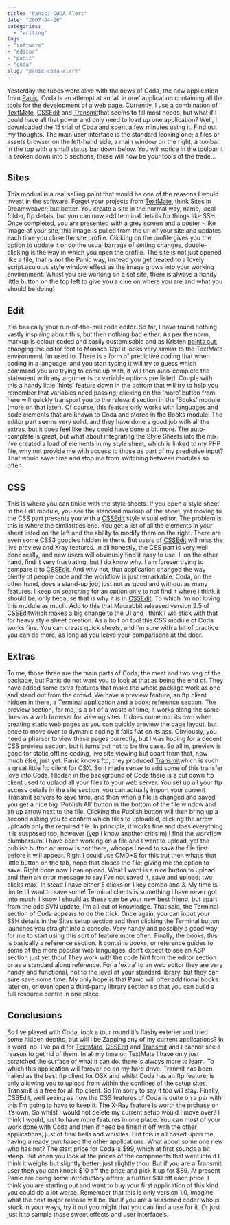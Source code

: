 ```yaml
---
title: "Panic: CODA Alert"
date: "2007-04-26"
categories:
  - "writing"
tags:
- "software"
- "editor"
- "panic"
- "coda"
slug: "panic-coda-alert"
---
```


 <!-- [![Coda][image-1]][1] -->
Yesterday the tubes were alive with the news of Coda, the new application from [Panic](https://www.panic.com/). Coda is an attempt at an ‘all in one’ application containing all the tools for the development of a web page. Currently, I use a combination of [TextMate](https://macromates.com/), [CSSEdit](https://macrabbit.com/cssedit/) and [Transmit](https://www.panic.com/transmit/)that seems to fill most needs, but what if I could have all that power and only need to load up one application? Well, I downloaded the 15 trial of Coda and spent a few minutes using it. Find out my thoughts. The main user interface is the standard looking one; a files or assets browser on the left-hand side, a main window on the right, a toolbar in the top with a small status bar down below. You will notice in the toolbar it is broken down into 5 sections, these will now be your tools of the trade…

## Sites

 <!-- [![Sites][image-2]][6] -->
This modual is a real selling point that would be one of the reasons I would invest in the software. Forget your projects from [TextMate](https://macromates.com/), think Sites in Dreamweaver; but better. You create a site in the normal way, name, local folder, ftp detais, but you can now add terminal details for things like SSH. Once completed, you are presented with a grey screen and a poster - like image of your site, this image is pulled from the url of your site and updates each time you close the site profile. Clicking on the profile gives you the option to update it or do the usual barrage of setting changes, double-clicking is the way in which you open the profile. The site is not just opened like a file, that is not the Panic way, instead you get treated to a lovely script.aculo.us style window effect as the image grows into your working environment. Whilst you are working on a set site, there is always a handy little button on the top left to give you a clue on where you are and what you should be doing!

## Edit

 <!-- [![Edit][image-3]][8] -->
It is basically your run-of-the-mill code editor. So far, I have found nothing vastly inspiring about this, but then nothing bad either. As per the norm, markup is colour coded and easily customisable and as Kristen [points out](https://twitter.com/kpishdadi/statuses/37284512), changing the editor font to Monaco 12pt it looks very similar to the TextMate environment I’m used to. There is a form of predictive coding that when coding in a language, and you start typing it will try to guess which command you are trying to come up with, it will then auto-complete the statement with any arguments or variable options pre listed. Couple with this a handy little 'hints’ feature down in the bottom that will try to help you remember that variables need passing; clicking on the 'more’ button from here will quickly transport you to the relevant section in the 'Books’ module (more on that later). Of course, this feature only works with languages and code elements that are known to Coda and stored in the Books module. The editor part seems very solid, and they have done a good job with all the extras, but it does feel like they could have done a bit more. The auto-complete is great, but what about integrating the Style Sheets into the mix. I’ve created a load of elements in my style sheet, which is linked to my PHP file, why not provide me with access to those as part of my predictive input? That would save time and stop me from switching between modules so often.

## CSS

 <!-- [![CSS][image-4]][10] -->
This is where you can tinkle with the style sheets. If you open a style sheet in the Edit module, you see the standard markup of the sheet, yet moving to the CSS part presents you with a [CSSEdit](https://macrabbit.com/cssedit/) style visual editor. The problem is this is where the similarities end. You get a list of all the elements in your sheet listed on the left and the ability to modify them on the right. There are even some CSS3 goodies hidden in there. But users of [CSSEdit](https://macrabbit.com/cssedit/) will miss the live preview and Xray features. In all honestly, the CSS part is very well done really, and new users will obviously find it easy to use. I, on the other hand, find it very frustrating, but I do know why. I am forever trying to compare it to [CSSEdit](https://macrabbit.com/cssedit/). And why not, that application changed the way plenty of people code and the workflow is just remarkable. Coda, on the other hand, does a stand-up job, just not as good and without as many features. I keep on searching for an option only to not find it where I think it should be, only because that is why it is in [CSSEdit](https://macrabbit.com/cssedit/). To which I’m not loving this module as much. Add to this that Macrabbit released version 2.5 of [CSSEdit](https://macrabbit.com/cssedit/)which makes a big change to the UI and I think I will stick with that for heavy style sheet creation. As a bolt on tool this CSS module of Coda works fine. You can create quick sheets, and I’m sure with a bit of practice you can do more; as long as you leave your comparisons at the door.

## Extras

To me, those three are the main parts of Coda; the meat and two veg of the package, but Panic do not want you to look at that as being the end of. They have added some extra features that make the whole package work as one and stand out from the crowd. We have a preview feature, an ftp client hidden in there, a Terminal application and a book; reference section. The preview section, for me, is a bit of a waste of time, it works along the same lines as a web browser for viewing sites. It does come into its own when creating static web pages as you can quickly preview the page layout, but once to move over to dymanic coding it falls flat on its ass. Obviously, you need a pharser to view these pages correctly, but I was hoping for a decent CSS preview section, but it turns out not to be the case. So all in, preview is good for static offline coding, live site viewing but apart from that, now much else, just yet. Panic knows ftp, they produced [Transmit](https://www.panic.com/transmit/)which is such a great little ftp client for OSX. So it made sense to add some of this transfer love into Coda. Hidden in the background of Coda there is a cut down ftp client used to uplaod all your files to your web server. You set up all your ftp access details in the site section, you can actually import your current Transmit servers to save time, and then when a file is changed and saved you get a nice big 'Publish All’ button in the bottom of the file window and an up arrow next to the file. Clicking the Publish button will then bring up a second asking you to confirm which files to uploaded, clicking the arrow uploads only the required file. In principle, it works fine and does everything it is susposed too, however (yep I know another critisim) I find the workflow clumbersum. I have been working on a file and I want to upload, yet the publish button or arrow is not there, whoops I need to save the file first before it will appear. Right I could use CMD+S for this but then what’s that little button on the tab, nope that closes the file; giving me the option to save. Right done now I can opload. What I want is a nice button to upload and then an error message to say I’ve not saved it, save and upload; two clicks max. In stead I have either 5 clicks or 1 key combo and 3. My time is limited I want to save some! Terminal clients is something I have never got into much, I know I should as these can be your new best friend, but apart from the odd SVN update, I’m all out of knowledge. That said, the Terminal section of Coda appears to do the trick. Once again, you can input your SSH details in the Sites setup section and then clicking the Terminal button launches you straight into a console. Very handy and possibly a good way for me to start using this sort of feature more often. Finally, the books, this is basically a reference section. It contains books, or reference guides to some of the more popular web languages, don’t expect to see an ASP section just yet thou! They work with the code hint from the editor section or as a standard along reference. For a 'extra’ to an web editor they are very handy and functional, not to the level of your standard library, but they can sure save some time. My only hope is that Panic will offer additional books later on, or even open a third-party library section so that you can build a full resource centre in one place.

## Conclusions

So I’ve played with Coda, took a tour round it’s flashy exterier and tried some hidden depths, but will I be Zapping any of my current applications? In a word, no. I’ve paid for [TextMate](https://macromates.com/), [CSSEdit](https://macrabbit.com/cssedit/) and [Transmit](https://www.panic.com/transmit/) and I cannot see a reason to get rid of them. In all my time on TextMate I have only just scratched the surface of what it can do, there is always more to learn. To which this application will forever be on my hard drive. Tranmit has been hailed as the best ftp client for OSX and whilst Coda has an ftp feature, is only allowing you to upload from within the confines of the setup sites. Transmit is a free for all ftp client. So I’m sorry to say it too will stay. Finally, CSSEdit, well seeing as how the CSS features of Coda is quite on a par with this I’m going to have to keep it. The X-Ray feature is worth the prchase on it’s own. So whilst I would not delete my current setup would I move over? I think I would, just to have more features in one place. You can most of your work done with Coda and then if need be finish it off with the other applications; just of final bells and whistles. But this is all based upon me, having already purchased the other applications. What about some one new who has not? The start price for Coda is $99, which at first sounds a bit steep. But when you look at the prices of the components that went into it I think it weighs but slightly better; just slightly thou. But if you are a Transmit user then you can knock $10 off the price and pick it up for $89. At present Panic are doing some introductory offers; a further $10 off each price. I think you are starting out and want to buy your first application of this kind you could do a lot worse. Remember that this is only version 1.0, imagine what the next major release will be. But if you are a seasoned coder who is stuck in your ways, try it out you might that you can find a use for it. Or just just it to sample those sweet effects and user interface’s.
